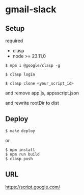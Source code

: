 # gmail-slack

## Setup
required

- clasp 
- node >= 23.11.0

```shell
$ npm i @google/clasp -g
```

```shell
$ clasp login
```

```shell
$ clasp clone <your_script_id>
```

and remove app.js, appsscript.json

and rewrite rootDir to dist 

## Deploy

```shell
$ make deploy
```

or

```shell
$ npm install
$ npm run build
$ clasp push
```

## URL

https://script.google.com/
